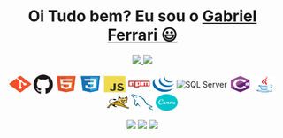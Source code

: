 <div>
  
  <h1 align="center">
    Oi Tudo bem? Eu sou o 
    <a href="https://www.linkedin.com/in/gabriel-ferrari-41455426b/">Gabriel Ferrari 😃️</a>
  </h1>
  
  <p align="left" >
    <!-- - Hoje trabalho com Back-End
    <br>-->
    
  </p>
  
</div>

<div align="center">
  <a href="https://github.com/Ferrari6138">
    <img height="150em" src="https://github-readme-stats.vercel.app/api?username=Ferrari6138&count_private=true&include_all_commits=true&show_icons=true&theme=dark&hide_border=false&show_owner=true"/>
    <img height="150em" src="https://github-readme-stats.vercel.app/api/top-langs/?username=Ferrari6138&theme=dark&hide_border=false&&layout=compact"/>
  </a>
</div>

<div align="center" valign="top"><br>
  <img align="center" alt="git" height="30" width="40" src="https://raw.githubusercontent.com/devicons/devicon/master/icons/git/git-original.svg">
  <img align="center" alt="github" height="35" width="35" src="/assets/assets/GitHub.png">
  
  <img align="center" alt="HTML5" height="30" width="40" src="https://github.com/devicons/devicon/blob/master/icons/html5/html5-original.svg">
  <img align="center" alt="CSS3" height="30" width="40" src="https://raw.githubusercontent.com/devicons/devicon/master/icons/css3/css3-original.svg">
  <img align="center" alt="Js" height="30" width="40" src="https://github.com/devicons/devicon/blob/master/icons/javascript/javascript-original.svg">
  
  <img align="center" alt="npm" height="30" width="40" src="https://github.com/devicons/devicon/blob/master/icons/npm/npm-original-wordmark.svg">
  <img align="center" alt="jquery" height="30" width="40" src="https://github.com/devicons/devicon/blob/master/icons/jquery/jquery-original.svg">
  
  <!--<img align="center" alt="python" height="30" width="40" src="https://github.com/devicons/devicon/blob/master/icons/python/python-original.svg">-->

   <img align="center" alt="SQL Server" height="30" width="40" src="http://upload.wikimedia.org/wikipedia/de/8/8c/Microsoft_SQL_Server_Logo.svg">
  
  <img align="center" alt="C#" height="30" width="40" src="https://github.com/devicons/devicon/blob/master/icons/csharp/csharp-original.svg">

  <!-- Angular -->
  
  <!--<img align="center" alt="AngularJs" height="30" width="40" src="https://github.com/devicons/devicon/blob/master/icons/angularjs/angularjs-original.svg">-->
  <!--<img align="center" alt="Typescript" height="30" width="40" src="https://raw.githubusercontent.com/devicons/devicon/master/icons/typescript/typescript-plain.svg">-->
  <!--<img align="center" alt="Sass" height="30" width="40" src="https://github.com/devicons/devicon/blob/master/icons/sass/sass-original.svg">-->
  
  <!-- Java --> 
  <img align="center" alt="Java" height="30" width="40" src="https://github.com/devicons/devicon/blob/master/icons/java/java-original.svg">
  <img align="center" alt="tomcat" height="30" width="40" src="https://github.com/devicons/devicon/blob/master/icons/tomcat/tomcat-original.svg">
  <img align="center" alt="Mysql" height="30" width="40" src="https://github.com/devicons/devicon/blob/master/icons/mysql/mysql-original.svg">

  <!--<img align="center" alt="React" height="30" width="40" src="https://github.com/devicons/devicon/blob/master/icons/react/react-original.svg">-->
  <img align="center" alt="Canva" height="30" width="40" src="https://github.com/devicons/devicon/blob/master/icons/canva/canva-original.svg">
  
  <!--<img align="center" alt="Redux" height="30" width="40" src="https://raw.githubusercontent.com/devicons/devicon/master/icons/redux/redux-original.svg">-->
  <!-- <img align="center" alt="linux" height="30" width="40" src="https://raw.githubusercontent.com/devicons/devicon/master/icons/linux/linux-original.svg"> -->
  <!-- <img align="center" alt="nodejs" height="30" width="40" src="https://cdn.worldvectorlogo.com/logos/nodejs-icon.svg"> -->
   <!--   <img align="center" alt="Wa-Jest" height="30" width="40" src="https://cdn.jsdelivr.net/gh/devicons/devicon/icons/jest/jest-plain.svg">-->
</div><br>

<div align="center">
  <a href="https://www.instagram.com/ferrari_gr/" target="_blank"><img src="https://img.shields.io/badge/-Instagram-%23E4405F?style=for-the-badge&logo=instagram&logoColor=white" target="_blank"></a>
  <a href="https://www.linkedin.com/in/gabriel-ferrari-41455426b/" target="_blank"><img src="https://img.shields.io/badge/-LinkedIn-%230077B5?style=for-the-badge&logo=linkedin&logoColor=white" target="_blank"></a> 
  <a href="mailto:gabrielferrari446@gmail.com"><img src="https://img.shields.io/badge/-Gmail-%23333?style=for-the-badge&logo=gmail&logoColor=white" target="_blank"></a>
</div>



